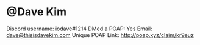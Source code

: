 # @Dave Kim

Discord username: iodave#1214
DMed a POAP: Yes
Email: dave@thisisdavekim.com
Unique POAP Link: http://poap.xyz/claim/kr9euz